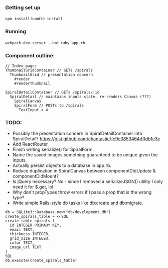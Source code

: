 ### Getting set up
`npm install`
`bundle install`

### Running
`webpack-dev-server --hot`
`ruby app.rb`

### Component outline:
```
// Index page:
ThumbnailGridContainer // GETs /spirals
  ThumbnailGrid // presentation concern
    #render
    #renderThumbnail

SpiralDetailContainer // GETs /spirals/:id
  SpiralDetail // maintains inputs state, re-renders Canvas (???)
    SpiralCanvas
    SpiralForm // POSTs to /spirals
      TextInput x 4
```

### TODO:

* Possibly the presentation concern in SpiralDetailContainer into SpiralDetail? https://gist.github.com/chantastic/fc9e3853464dffdb1e3c
* Add ReactRouter
* Finish writing serialize() for SpiralForm.
* Name the saved images something guaranteed to be unique given the inputs.
* Actually persist objects to a database in app.rb.
* Reduce duplication in SpiralCanvas between componentDidUpdate & componentDidMount?
* Is jQuery necessary? No - since I removed a serializeJSON() utility I only need it for $.get, lol
* Why don't propTypes throw errors if I pass a prop that is the wrong type?
* Write simple Rails-style db tasks like db:create and db:migrate.

```
db = SQLite3::Database.new("db/development.db")
create_spirals_table = <<SQL
create table spirals (
  id INTEGER PRIMARY KEY,
  email TEXT,
  thickness INTEGER,
  grid_size INTEGER,
  color TEXT,
  image_url TEXT
)
SQL
db.execute(create_spirals_table)
```
